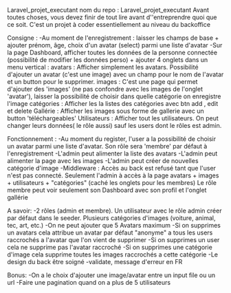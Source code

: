 Laravel_projet_executant
nom du repo : Laravel_projet_executant
Avant toutes choses, vous devez finir de tout lire avant d''entreprendre quoi que ce soit.
C'est un projet à coder essentiellement au niveau du backoffice

Consigne :
-Au moment de l'enregistrement : laisser les champs de base + ajouter prénom, âge, choix d'un avatar (select) parmi une liste d'avatar
-Sur la page Dashboard, afficher toutes les données de la personne connectée (possibilité de modifier les données perso) + ajouter 4 onglets dans un menu vertical :
avatars : Afficher simplement les avatars. Possibilité d'ajouter un avatar (c'est une image) avec un champ pour le nom de l'avatar et un button pour le supprimer.
images : C'est une page qui permet d'ajouter des 'images' (ne pas confondre avec les images de l'onglet 'avatar'), laisser la possibilité de choisir dans quelle catégorie on enregistre l'image
catégories : Afficher les la listes des catégories avec btn add , edit et delete
Gallérie : Afficher les images sous forme de gallerie avec un button 'téléchargeables'
Utilisateurs : Afficher tout les utilisateurs. On peut changer leurs données( le rôle aussi) sauf les users dont le rôles est admin.

Fonctionnement :
-Au moment du register, l'user a la possibilité de choisir un avatar parmi une liste d'avatar. Son rôle sera 'membre' par défaut à l'enregistrement
-L'admin peut alimenter la liste des avatars
-L'admin peut alimenter la page avec les images
-L'admin peut créer de nouvelles catégorie d'image
-Middleware :
Accès au back est refusé tant que l'user n'est pas connecté.
Seulement l'admin à accès à la page avatars + images + utilisateurs + "catégories" (caché les onglets pour les membres)
Le rôle membre peut voir seulement son Dashboard avec son profil et l'onglet gallérie

A savoir:
-2 rôles (admin et membre). Un utilisateur avec le rôle admin créer par défaut dans le seeder. Plusieurs catégories d'images (voiture, animal, tec, art, etc.)
-On ne peut ajouter que 5 Avatars maximum
-Si on supprimes un avatars cela attribue un avatar par défaut "anonyme" a tous les users raccrochés a l'avatar que l'on vient de supprimer
-Si on supprimes un user cela ne supprime pas l'avatar raccroché
-Si on supprimes une catégorie d'image cela supprime toutes les images raccrochés a cette catégorie
-Le design du back être soigné
-validate, message d'erreur en FR

Bonus:
-On a le choix d'ajouter une image/avatar entre un input file ou un url
-Faire une pagination quand on a plus de 5 utilisateurs

```

```
